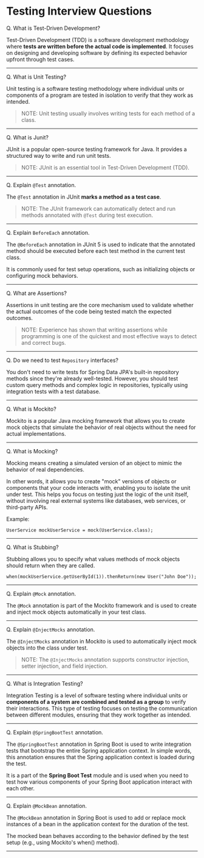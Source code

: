 # Testing Interview Questions

Q. What is Test-Driven Development?

Test-Driven Development (TDD) is a software development methodology where **tests are written before the actual code is implemented**. It focuses on designing and developing software by defining its expected behavior upfront through test cases.

---

Q. What is Unit Testing?

Unit testing is a software testing methodology where individual units or components of a program are tested in isolation to verify that they work as intended.

> NOTE: Unit testing usually involves writing tests for each method of a class.

---

Q. What is Junit?

JUnit is a popular open-source testing framework for Java. It provides a structured way to write and run unit tests.

> NOTE: JUnit is an essential tool in Test-Driven Development (TDD). 

---

Q. Explain `@Test` annotation.

The `@Test` annotation in JUnit **marks a method as a test case**. 

> NOTE: The JUnit framework can automatically detect and run methods annotated with `@Test` during test execution.

---

Q. Explain `BeforeEach` annotation.

The `@BeforeEach` annotation in JUnit 5 is used to indicate that the annotated method should be executed before each test method in the current test class. 

It is commonly used for test setup operations, such as initializing objects or configuring mock behaviors.

---

Q. What are Assertions?

Assertions in unit testing are the core mechanism used to validate whether the actual outcomes of the code being tested match the expected outcomes.

> NOTE: Experience has shown that writing assertions while programming is one of the quickest and most effective ways to detect and correct bugs.

---

Q. Do we need to test `Repository` interfaces?

You don't need to write tests for Spring Data JPA's built-in repository methods since they're already well-tested. However, you should test custom query methods and complex logic in repositories, typically using integration tests with a test database.

--- 

Q. What is Mockito?

Mockito is a popular Java mocking framework that allows you to create mock objects that simulate the behavior of real objects without the need for actual implementations.

---

Q. What is Mocking?

Mocking means creating a simulated version of an object to mimic the behavior of real dependencies.

In other words, it allows you to create "mock" versions of objects or components that your code interacts with, enabling you to isolate the unit under test. This helps you focus on testing just the logic of the unit itself, without involving real external systems like databases, web services, or third-party APIs.

Example:
```
UserService mockUserService = mock(UserService.class);
```

---

Q. What is Stubbing?

Stubbing allows you to specify what values methods of mock objects should return when they are called. 

```
when(mockUserService.getUserById(1)).thenReturn(new User("John Doe"));
```

---

Q. Explain `@Mock` annotation.

The `@Mock` annotation is part of the Mockito framework and is used to create and inject mock objects automatically in your test class.

---

Q. Explain `@InjectMocks` annotation. 

The `@InjectMocks` annotation in Mockito is used to automatically inject mock objects into the class under test. 

> NOTE: The `@InjectMocks` annotation supports constructor injection, setter injection, and field injection.

---

Q. What is Integration Testing?

Integration Testing is a level of software testing where individual units or **components of a system are combined and tested as a group** to verify their interactions. This type of testing focuses on testing the communication between different modules, ensuring that they work together as intended.

---

Q. Explain `@SpringBootTest` annotation. 

The `@SpringBootTest` annotation in Spring Boot is used to write integration tests that bootstrap the entire Spring application context. In simple words, this annotation ensures that the Spring application context is loaded during the test.

It is a part of the **Spring Boot Test** module and is used when you need to test how various components of your Spring Boot application interact with each other.

---

Q. Explain `@MockBean` annotation.

The `@MockBean` annotation in Spring Boot is used to add or replace mock instances of a bean in the application context for the duration of the test.

The mocked bean behaves according to the behavior defined by the test setup (e.g., using Mockito's when() method).

---

